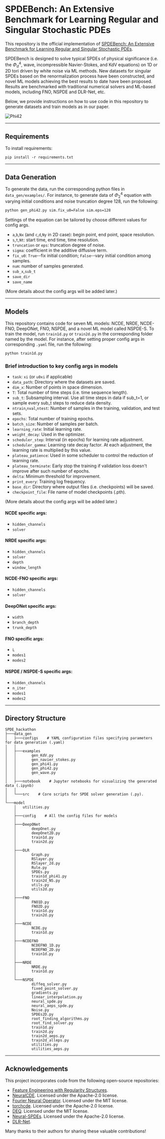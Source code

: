# SPDEBench: An Extensive Benchmark for Learning Regular and Singular Stochastic PDEs

This repository is the official implementation
of [SPDEBench: An Extensive Benchmark for Learning Regular and Singular Stochastic PDEs](https://github.com/DeepIntoStreams/SPDE_hackathon).

SPDEBench is designed to solve typical SPDEs of physical significance (i.e.
the $\Phi^4_d$, wave, incompressible Navier-Stokes, and KdV equations) on 1D or 2D tori driven by white noise via ML
methods. New datasets for singular SPDEs based on the renormalization process have been constructed, and novel ML models
achieving the best results to date have been proposed. Results are benchmarked with traditional numerical solvers and
ML-based models, including FNO, NSPDE and DLR-Net, etc. 

Below, we provide instructions on how to use code in this repository to generate datasets and train models as in our paper.

![Phi42](https://github.com/DeepIntoStreams/SPDE_hackathon/blob/main/Phi42_xi_eps_128_sigma_1_249.png)

---

## Requirements

To install requirements:

```setup
pip install -r requirements.txt
```

---

## Data Generation

To generate the data, run the corresponding python files in `data_gen/examples/`. For instance, to generate data
of $\Phi^4_2$ equation with varying initial conditions and noise truncation degree 128, run the following:

```bash
python gen_phi42.py sim.fix_u0=False sim.eps=128
```

Settings of the equation can be tailored by choose different values for config args.

- `a`,`b`,`Nx` (and `c`,`d`,`Ny` in 2D case): begin point, end point, space resolution.
- `s`,`t`,`Nt`: start time, end time, time resolution.
- `truncation` or `eps`: truncation degree of noise.
- `sigma`: coefficient in the additive diffusive term.
- `fix_u0`: `True`--fix initial condition; `False`--vary initial condition among samples.
- `num`: number of samples generated.
- `sub_x`,`sub_t`
- `save_dir`
- `save_name`

(More details about the config args will be added later.)

---

## Models

This repository contains code for seven ML models: NCDE, NRDE, NCDE-FNO, DeepONet, FNO, NSPDE, and a novel ML model
called NSPDE-S.
To train the model, run `train1d.py` or `train2d.py` in the corresponding folder named by the model.
For instance, after setting proper config args in corresponding `.yaml` file, run the following:

```bash
python train1d.py
```

### Brief introduction to key config args in models

- `task`: `xi` (or `u0xi` if applicable)
- `data_path`: Directory where the datasets are saved.
- `dim_x`: Number of points in space dimension.
- `T`: Total number of time steps (i.e. time sequence length).
- `sub_t`: Subsampling interval. Use all time steps in data if sub_t=1, or sample every sub_t steps to reduce data density.
- `ntrain`,`nval`,`ntest`: Number of samples in the training, validation, and test sets.
- `epochs`: Total number of training epochs.
- `batch_size`: Number of samples per batch.
- `learning_rate`: Initial learning rate.
- `weight_decay`: Used in the optimizer.
- `scheduler_step`: Interval (in epochs) for learning rate adjustment.
- `scheduler_gamma`: Learning rate decay factor. At each adjustment, the learning rate is multiplied by this value.
- `plateau_patience`: Used in some scheduler to control the reduction of learning rate.
- `plateau_terminate`: Early stop the training if validation loss doesn't improve after such number of epochs.
- `delta`: Minimum threshold for improvement.
- `print_every`: Training log frequency.
- `base_dir`: Directory where output files (i.e. checkpoints) will be saved.
- `checkpoint_file`: File name of model checkpoints (.pth).

(More details about the config args will be added later.)

#### NCDE specific args:

- `hidden_channels`
- `solver`

#### NRDE specific args:

- `hidden_channels`
- `solver`
- `depth`
- `window_length`

#### NCDE-FNO specific args:

- `hidden_channels`
- `solver`

#### DeepONet specific args:

- `width`
- `branch_depth`
- `trunk_depth`

#### FNO specific args:

- `L`
- `modes1`
- `modes2`

#### NSPDE / NSPDE-S specific args:

- `hidden_channels`
- `n_iter`
- `modes1`
- `modes2`

---

## Directory Structure

```
SPDE_hackathon          
├───data_gen
│   ├───configs    # YAML configuration files specifying parameters for data generation (.yaml)
│   │       
│   ├───examples
│   │       gen_KdV.py
│   │       gen_navier_stokes.py
│   │       gen_phi41.py
│   │       gen_phi42.py
│   │       gen_wave.py
│   │                 
│   ├───notebook    # Jupyter notebooks for visualizing the generated data (.ipynb)
│   │       
│   └───src    # Core scripts for SPDE solver generation (.py).
│           
└───model
    │   utilities.py
    │   
    ├───config    # All the config files for models
    │       
    ├───DeepONet
    │       deepOnet.py
    │       deepOnet2D.py
    │       train1d.py
    │       train2d.py
    │       
    ├───DLR
    │       Graph.py
    │       RSlayer.py
    │       RSlayer_2d.py
    │       Rule.py
    │       SPDEs.py
    │       train1d_phi41.py
    │       train2d_NS.py
    │       utils.py
    │       utils2d.py
    │       
    ├───FNO
    │       FNO1D.py
    │       FNO2D.py
    │       train1d.py
    │       train2d.py
    │       
    ├───NCDE
    │       NCDE.py
    │       train1d.py
    │       
    ├───NCDEFNO
    │       NCDEFNO_1D.py
    │       NCDEFNO_2D.py
    │       train1d.py
    │       
    ├───NRDE
    │       NRDE.py
    │       train1d.py
    │       
    └───NSPDE
            diffeq_solver.py
            fixed_point_solver.py
            gradients.py
            linear_interpolation.py
            neural_spde.py
            neural_aeps_spde.py
            Noise.py
            SPDEs2D.py
            root_finding_algorithms.py
            root_find_solver.py
            train1d.py
            train2d.py
            train2d_aeps.py
            train2d_alleps.py
            utilities.py
            utilities_aeps.py
```

---

## Acknowledgements 
This project incorporates code from the following open-source repositories:

- [Feature Engineering with Regularity Structures](https://github.com/andrisger/Feature-Engineering-with-Regularity-Structures).
- [NeuralCDE](https://github.com/patrick-kidger/NeuralCDE). Licensed under the Apache-2.0 license.
- [Fourier Neural Operator](https://github.com/li-Pingan/fourier-neural-operator). Licensed under the MIT license.
- [torchcde](https://github.com/patrick-kidger/torchcde.git). Licensed under the Apache-2.0 license.
- [DEQ](https://github.com/locuslab/deq.git). Licensed under the MIT license.
- [Neural-SPDEs](https://github.com/crispitagorico/torchspde). Licensed under the Apache-2.0 license.
- [DLR-Net](https://github.com/sdogsq/DLR-Net).

Many thanks to their authors for sharing these valuable contributions!